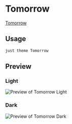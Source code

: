 # Tomorrow

[Tomorrow](https://github.com/deudz/)

## Usage

```bash
just theme Tomorrow
```

## Preview

### Light

![Preview of Tomorrow Light](preview-light.png)

### Dark

![Preview of Tomorrow Dark](preview-dark.png)
